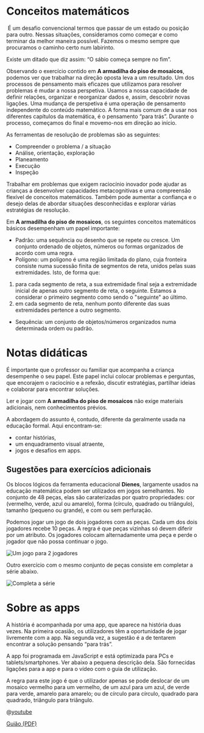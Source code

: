 # Conceitos matemáticos
​
É um desafio convencional termos que passar de um estado ou posição para outro. Nessas situações, consideramos como começar e como terminar da melhor maneira possível. Fazemos o mesmo sempre que procuramos o caminho certo num labirinto.

Existe um ditado que diz assim: “O sábio começa sempre no fim”.

Observando o exercício contido em **A armadilha do piso de mosaicos**, podemos ver que trabalhar na direção oposta leva a um resultado. Um dos processos de pensamento mais eficazes que utilizamos para resolver problemas é mudar a nossa perspetiva. Usamos a nossa capacidade de definir relações, organizar e reorganizar dados e, assim, descobrir novas ligações. Uma mudança de perspetiva é uma operação de pensamento independente do conteúdo matemático. A forma mais comum de a usar nos diferentes capítulos da matemática, é o pensamento “para trás”. Durante o processo, começamos do final e movemo-nos em direção ao início.

As ferramentas de resolução de problemas são as seguintes:
+ Compreender o problema / a situação
+ Análise, orientação, exploração
+ Planeamento
+ Execução
+ Inspeção

Trabalhar em problemas que exigem raciocínio inovador pode ajudar as crianças a desenvolver capacidades metacognitivas e uma compreensão flexível de conceitos matemáticos. Também pode aumentar a confiança e o desejo delas de abordar situações desconhecidas e explorar várias estratégias de resolução.

Em **A armadilha do piso de mosaicos**, os seguintes conceitos matemáticos básicos desempenham um papel importante:

+ Padrão: uma sequência ou desenho que se repete ou cresce. Um conjunto ordenado de objetos, números ou formas organizados de acordo com uma regra.
+ Polígono: um polígono é uma região limitada do plano, cuja fronteira consiste numa sucessão finita de segmentos de reta, unidos pelas suas extremidades. Isto, de forma que:
 1. para cada segmento de reta, a sua extremidade final seja a extremidade inicial de apenas outro segmento de reta, o seguinte. Estamos a considerar o primeiro segmento como sendo o "seguinte" ao último.
 2. em cada segmento de reta, nenhum ponto diferente das suas extremidades pertence a outro segmento.
+ Sequência: um conjunto de objetos/números organizados numa determinada ordem ou padrão.

# Notas didáticas

É importante que o professor ou familiar que acompanha a criança desempenhe o seu papel. Este papel inclui colocar problemas e perguntas, que encorajem o raciocínio e a refexão, discutir estratégias, partilhar ideias e colaborar para encontrar soluções.

Ler e jogar com **A armadilha do piso de mosaicos** não exige materiais adicionais, nem conhecimentos prévios. 

A abordagem do assunto é, contudo, diferente da geralmente usada na educação formal. Aqui encontram-se:
+ contar histórias,
+ um enquadramento visual atraente,
+ jogos e desafios em apps.


## Sugestões para exercícios adicionais

Os blocos lógicos da ferramenta educacional **Dienes**, largamente usados na educação matemática podem ser utilizados em jogos semelhantes. No conjunto de 48 peças, elas são caraterizadas por quatro propriedades: cor (vermelho, verde, azul ou amarelo), forma (círculo, quadrado ou triângulo), tamanho (pequeno ou grande), e com ou sem perfuração. 

Podemos jogar um jogo de dois jogadores com as peças. Cada um dos dois jogadores recebe 10 peças. A regra é que peças vizinhas só devem diferir por um atributo. Os jogadores colocam alternadamente uma peça e perde o jogador que não possa continuar o jogo.

![Um jogo para 2 jogadores](/stories/logi-2/img/dienes1.png)

Outro exercício com o mesmo conjunto de peças consiste em completar a série abaixo.

![Completa a série](/stories/logi-2/img/dienes2.png)

# Sobre as apps

A história é acompanhada por uma app, que aparece na história duas vezes. Na primeira ocasião, os utilizadores têm a oportunidade de jogar livremente com a app. Na segunda vez, a sugestão é a de tentarem encontrar a solução pensando “para trás”.

A app foi programada em JavaScript e está optimizada para PCs e tablets/smartphones. Ver abaixo a pequena descrição dela. São fornecidas ligações para a app e para o vídeo com o guia de utilização.

A regra para este jogo é que o utilizador apenas se pode deslocar de um mosaico vermelho para um vermelho, de um azul para um azul, de verde para verde, amarelo para amarelo; ou de círculo para círculo, quadrado para quadrado, triângulo para triângulo. 


@[youtube](ORR614pbLzk?_align-center_&hl=pt&cc_lang_pref=pt&cc=1)

[Guião (PDF)](/stories/logi-2/transcripts/Script2-pt.pdf)